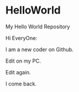 # HelloWorld
My Hello World Repository


Hi EveryOne:

I am a new coder on Github.

Edit on my PC.

Edit again.

I come back.
